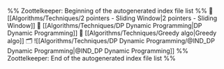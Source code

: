 %% Zoottelkeeper: Beginning of the autogenerated index file list  %%
📄 [[Algorithms/Techniques/2 pointers - Sliding Window|2 pointers - Sliding Window]]
📄 [[Algorithms/Techniques/DP Dynamic Programming|DP Dynamic Programming]]
📄 [[Algorithms/Techniques/Greedy algo|Greedy algo]]
🗂️ ![[Algorithms/Techniques/DP Dynamic Programming/@IND_DP Dynamic Programming|@IND_DP Dynamic Programming]]
%% Zoottelkeeper: End of the autogenerated index file list  %%
